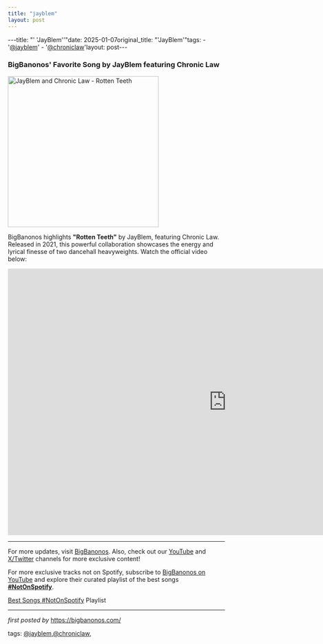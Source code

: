 ```yaml
---
title: "jayblem"
layout: post
---
```

---title: "' 'JayBlem''"date: 2025-01-07original_title: "'JayBlem'"tags:  - '[@jayblem](/tags/jayblem/)'  - '[@chroniclaw](/tags/chroniclaw/)'layout: post---<h3>BigBanonos' Favorite Song by JayBlem featuring Chronic Law</h3> <div class="separator" > <a href="https://i.ytimg.com/vi/fEZ8P9P_3AY/maxresdefault.jpg"> <img alt="JayBlem and Chronic Law - Rotten Teeth" border="0" height="350" src="https://i.ytimg.com/vi/fEZ8P9P_3AY/maxresdefault.jpg" /> </a></div> <p>BigBanonos highlights <strong>"Rotten Teeth"</strong> by JayBlem, featuring Chronic Law. Released in 2021, this powerful collaboration showcases the energy and lyrical finesse of two dancehall heavyweights. Watch the official video below:</p> <iframe width="1013" height="618" src="https://www.youtube.com/embed/x5ms7is0UaA" title="JayBlem,Chronic Law - Rotten Teeth" frameborder="0" allow="accelerometer; autoplay; clipboard-write; encrypted-media; gyroscope; picture-in-picture; web-share" referrerpolicy="strict-origin-when-cross-origin" allowfullscreen></iframe> <hr /><p>For more updates, visit <a href="https://bigbanonos.com/" rel="noopener" target="_new">BigBanonos</a>. Also, check out our <a href="https://www.youtube.com/[@BigBanonos](/tags/BigBanonos/)" rel="noopener" target="_new">YouTube</a> and <a href="https://x.com/bigbanonos" rel="noopener" target="_new">X/Twitter</a> channels for more exclusive content!</p><!--Subscribe and Playlist Links--><div>    <p>For more exclusive tracks not on Spotify, subscribe to <a href="https://www.youtube.com/[@BigBanonos](/tags/BigBanonos/)" target="_blank">BigBanonos on YouTube</a> and explore their curated playlist of the best songs <strong>[#NotOnSpotify](/tags/NotOnSpotify/)</strong>.</p>    <p><a href="https://www.youtube.com/playlist?list=PLtuNtuTatqI0kFahUCbtbfenC_ET5O_tr" target="_blank">Best Songs [#NotOnSpotify](/tags/NotOnSpotify/) Playlist<br /></a></p></div><hr /><p><em>first posted by</em> <a href="https://bigbanonos.com/" rel="noopener" target="_new">https://bigbanonos.com/</a></p><p>tags: [@jayblem](/tags/jayblem/),[@chroniclaw](/tags/chroniclaw/),</p>